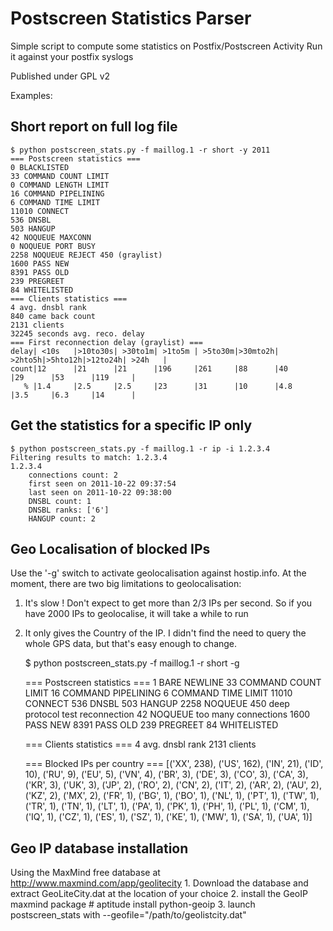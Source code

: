 Postscreen Statistics Parser
============================

Simple script to compute some statistics on Postfix/Postscreen Activity
Run it against your postfix syslogs

Published under GPL v2



Examples:

Short report on full log file
---------------------------------

    $ python postscreen_stats.py -f maillog.1 -r short -y 2011
    === Postscreen statistics ===
    0 BLACKLISTED
    33 COMMAND COUNT LIMIT
    0 COMMAND LENGTH LIMIT
    16 COMMAND PIPELINING
    6 COMMAND TIME LIMIT
    11010 CONNECT
    536 DNSBL
    503 HANGUP
    42 NOQUEUE MAXCONN
    0 NOQUEUE PORT BUSY
    2258 NOQUEUE REJECT 450 (graylist)
    1600 PASS NEW
    8391 PASS OLD
    239 PREGREET
    84 WHITELISTED
    === Clients statistics ===
    4 avg. dnsbl rank
    840 came back count
    2131 clients
    32245 seconds avg. reco. delay
    === First reconnection delay (graylist) ===
    delay| <10s   |>10to30s| >30to1m| >1to5m | >5to30m|>30mto2h| >2hto5h|>5hto12h|>12to24h| >24h   |
    count|12      |21      |21      |196     |261     |88      |40      |29      |53      |119     |
       % |1.4     |2.5     |2.5     |23      |31      |10      |4.8     |3.5     |6.3     |14      |


Get the statistics for a specific IP only
--------------------------------------------

    $ python postscreen_stats.py -f maillog.1 -r ip -i 1.2.3.4
    Filtering results to match: 1.2.3.4
    1.2.3.4
        connections count: 2
        first seen on 2011-10-22 09:37:54
        last seen on 2011-10-22 09:38:00
        DNSBL count: 1
        DNSBL ranks: ['6']
        HANGUP count: 2



Geo Localisation of blocked IPs
-----------------------------------


Use the '-g' switch to activate geolocalisation against hostip.info. At the moment, there are two big limitations to geolocalisation:
1. It's slow ! Don't expect to get more than 2/3 IPs per second. So if you have 2000 IPs to geolocalise, it will take a while to run
2. It only gives the Country of the IP. I didn't find the need to query the whole GPS data, but that's easy enough to change.

    $ python postscreen_stats.py -f maillog.1 -r short -g
    
    === Postscreen statistics ===
    1 BARE NEWLINE
    33 COMMAND COUNT LIMIT
    16 COMMAND PIPELINING
    6 COMMAND TIME LIMIT
    11010 CONNECT
    536 DNSBL
    503 HANGUP
    2258 NOQUEUE 450 deep protocol test reconnection
    42 NOQUEUE too many connections
    1600 PASS NEW
    8391 PASS OLD
    239 PREGREET
    84 WHITELISTED
    
    === Clients statistics ===
    4 avg. dnsbl rank
    2131 clients
    
    === Blocked IPs per country ===
    [('XX', 238), ('US', 162), ('IN', 21), ('ID', 10), ('RU', 9), ('EU', 5), ('VN', 4), ('BR', 3), ('DE', 3), ('CO', 3), ('CA', 3), ('KR', 3), ('UK', 3), ('JP', 2), ('RO', 2), ('CN', 2), ('IT', 2), ('AR', 2), ('AU', 2), ('KZ', 2), ('MX', 2), ('FR', 1), ('BG', 1), ('BO', 1), ('NL', 1), ('PT', 1), ('TW', 1), ('TR', 1), ('TN', 1), ('LT', 1), ('PA', 1), ('PK', 1), ('PH', 1), ('PL', 1), ('CM', 1), ('IQ', 1), ('CZ', 1), ('ES', 1), ('SZ', 1), ('KE', 1), ('MW', 1), ('SA', 1), ('UA', 1)]

Geo IP database installation
-----------------------------------
Using the MaxMind free database at http://www.maxmind.com/app/geolitecity
    1. Download the database and extract GeoLiteCity.dat at the location of your choice
    2. install the GeoIP maxmind package
        # aptitude install python-geoip
    3. launch postscreen_stats with --geofile="/path/to/geolistcity.dat"

